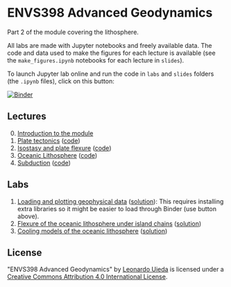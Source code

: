 # ENVS398 Advanced Geodynamics

Part 2 of the module covering the lithosphere.

All labs are made with Jupyter notebooks and freely available data.
The code and data used to make the figures for each lecture is 
available (see the `make_figures.ipynb` notebooks for each lecture in `slides`).

To launch Jupyter lab online and run the code in `labs` and `slides` folders
(the `.ipynb` files), click on this button:

[![Binder](https://mybinder.org/badge_logo.svg)](https://mybinder.org/v2/gh/leouieda/envs398-env/master?urlpath=git-pull?repo=https://github.com/leouieda/envs398%26amp%3Burlpath=lab%2Ftree%2Fenvs398%3Fautodecode)

## Lectures

0. [Introduction to the module](https://www.leouieda.com/envs398/slides/0-introduction/)
1. [Plate tectonics](https://www.leouieda.com/envs398/slides/1-plate-tectonics/) ([code](https://nbviewer.jupyter.org/github/leouieda/envs398/blob/master/slides/1-plate-tectonics/make_figures.ipynb))
2. [Isostasy and plate flexure](https://www.leouieda.com/envs398/slides/2-isostasy/) ([code](https://nbviewer.jupyter.org/github/leouieda/envs398/blob/master/slides/2-isostasy/make_figures.ipynb))
3. [Oceanic Lithosphere](https://www.leouieda.com/envs398/slides/3-oceanic-lithosphere/) ([code](https://nbviewer.jupyter.org/github/leouieda/envs398/blob/master/slides/3-oceanic-lithosphere/make_figures.ipynb))
4. [Subduction](https://www.leouieda.com/envs398/slides/4-subduction/) ([code](https://nbviewer.jupyter.org/github/leouieda/envs398/blob/master/slides/4-subduction/make_figures.ipynb))

## Labs

1. [Loading and plotting geophysical data](https://nbviewer.jupyter.org/github/leouieda/envs398/blob/master/labs/lab1.ipynb) ([solution](https://nbviewer.jupyter.org/github/leouieda/envs398/blob/master/labs/lab1-solution.ipynb)): This requires installing extra libraries so it might be easier to load through Binder (use button above).
2. [Flexure of the oceanic lithosphere under island chains](https://nbviewer.jupyter.org/github/leouieda/envs398/blob/master/labs/lab2.ipynb) ([solution](https://nbviewer.jupyter.org/github/leouieda/envs398/blob/master/labs/lab2-solution.ipynb))
3. [Cooling models of the oceanic lithosphere](https://nbviewer.jupyter.org/github/leouieda/envs398/blob/master/labs/lab3.ipynb) ([solution](https://nbviewer.jupyter.org/github/leouieda/envs398/blob/master/labs/lab3-solution.ipynb))

## License

"ENVS398 Advanced Geodynamics"
by <a href="https://www.leouieda.com">Leonardo Uieda</a> is licensed under a
<a href="https://creativecommons.org/licenses/by/4.0/">Creative Commons
Attribution 4.0 International License</a>.
</p>
